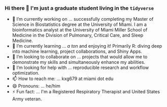 ### Hi there 👋 I'm just a graduate student living in the `tidyverse`

- 🔭 I’m currently working on ... successfully completing my Master of Science in Biostatistics degree at the University of Miami. I am a bioinformatics analyst at the University of Miami Miller School of Medicine in the Division of Pulmonary, Critical Care, and Sleep Medicine.
- 🌱 I’m currently learning ... *a ton* and enjoying it! Primarily R: diving deep into machine learning, project collaborations, and Shiny Apps.
- 👯 I’m looking to collaborate on ... projects that would allow me to demonstrate my skills and simultaneously enhance my abilities.
- 🤔 I’m looking for help with ... reproducible research and workflow optimization.
- 📫 How to reach me: ... kxg679 at miami dot edu
- 😄 Pronouns: ... he/him
- ⚡ Fun fact: ... I'm a Registered Respiratory Therapist and United States Army veteran.

